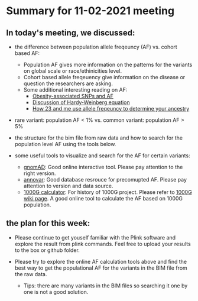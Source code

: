 # Summary for 11-02-2021 meeting

## In today's meeting, we discussed:

* the difference between population allele freqeuncy (AF) vs. cohort based AF:
    * Population AF gives more information on the patterns for the variants on global scale or race/ethinicities level.
    * Cohort based allele freqeuency give information on the disease or question the researchers are asking.
    * Some additional interesting reading on AF:
        * [Obesity-associated SNPs and AF](https://bmcgenomics.biomedcentral.com/articles/10.1186/s12864-017-4262-9)
        * [Discussion of Hardy-Weinberg equation](https://www.khanacademy.org/science/ap-biology/natural-selection/hardy-weinberg-equilibrium/v/hardy-weinberg)
        * [How 23 and me use allele freqeuncy to determine your ancestry](https://www.23andme.com/ancestry-composition-guide/)

* rare variant: population AF < 1% vs. common variant: population AF > 5%

* the structure for the bim file from raw data and how to search for the population level AF using the tools below.

* some useful tools to visualize and search for the AF for certain variants:
    * [gnomAD](https://gnomad.broadinstitute.org/): Good online interactive tool. Please pay attention to the right version.
    * [annovar](https://annovar.openbioinformatics.org/en/latest/): Good database resrouce for precomupted AF. Please pay attention to version and data source.
    * [1000G calculator](http://grch37.ensembl.org/Homo_sapiens/Tools/AlleleFrequency?db=core): For history of 1000G project. Please refer to [1000G wiki page](https://en.wikipedia.org/wiki/1000_Genomes_Project). A good online tool to calculate the AF based on 1000G population.

## the plan for this week:

* Please continue to get youself familiar with the Plink software and explore the result from plink commands. Feel free to upload your results to the box or github folder.

* Please try to explore the online AF calculation tools above and find the best way to get the populational AF for the variants in the BIM file from the raw data. 
    * Tips: there are many variants in the BIM files so searching it one by one is not a good solution.